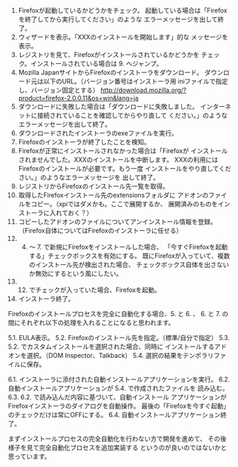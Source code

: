  1. Firefoxが起動しているかどうかをチェック。
    起動している場合は「Firefoxを終了してから実行してください」のような
    エラーメッセージを出して終了。
 2. ウィザードを表示。「XXXのインストールを開始します」的な
    メッセージを表示。
 3. レジストリを見て、Firefoxがインストールされているかどうかを
    チェック。インストールされている場合は 9. へジャンプ。
 4. Mozilla JapanサイトからFirefoxのインストーラをダウンロード。
    ダウンロード元は以下のURL。（バージョン番号はインストーラ用
    iniファイルで指定し、バージョン固定とする）
    http://download.mozilla.org/?product=firefox-2.0.0.11&os=win&lang=ja
 5. ダウンロードに失敗した場合は「ダウンロードに失敗しました。
    インターネットに接続されていることを確認してからやり直して
    ください。」のようなエラーメッセージを出して終了。
 6. ダウンロードされたインストーラのexeファイルを実行。
 7. Firefoxのインストーラが終了したことを検知。
 8. Firefoxが正常にインストールされなかった場合は「Firefoxが
    インストールされませんでした。XXXのインストールを中断します。
    XXXの利用にはFirefoxのインストールが必要です。もう一度
    インストールをやり直してください。」のようなエラーメッセージを
    出して終了。
 9. レジストリからFirefoxのインストール先一覧を取得。
10. 取得したFirefoxインストール先のextensionsフォルダに
    アドオンのファイルをコピー。（xpiではダメかも。ここで展開するか、
    展開済みのものをインストーラに入れておく？）
11. コピーしたアドオンのファイルについてアンインストール情報を登録。
    （Firefox自体についてはFirefoxのインストーラに任せる）
12. 4. 〜 7. で新規にFirefoxをインストールした場合、
    「今すぐFirefoxを起動する」チェックボックスを有効にする。
    既にFirefoxが入っていて、複数のインストール先が検出された場合、
    チェックボックス自体を出さないか無効にするという風にしたい。
13. 12. でチェックが入っていた場合、Firefoxを起動。
14. インストーラ終了。


Firefoxのインストールプロセスを完全に自動化する場合、5. と 6. 、
6. と 7. の間にそれぞれ以下の処理を入れることになると思われます。


 5.1. EULA表示。
 5.2. Firefoxのインストール先を指定。（標準/自分で指定）
 5.3. 5.2. でカスタムインストールを選択された場合、同時に
      インストールするアドオンを選択。（DOM Inspector、Talkback）
 5.4. 選択の結果をテンポラリファイルに保存。


 6.1. インストーラに添付された自動インストールアプリケーションを実行。
 6.2. 自動インストールアプリケーションが 5.4. で作成されたファイルを
      読み込む。
 6.3. 6.2. で読み込んだ内容に基づいて、自動インストール
      アプリケーションがFirefoxインストーラのダイアログを自動操作。
      最後の「Firefoxを今すぐ起動」のチェックだけは常にOFFにする。
 6.4. 自動インストールアプリケーション終了。


まずインストールプロセスの完全自動化を行わない方で開発を進めて、
その後様子を見て完全自動化プロセスを追加実装する
というのが良いのではないかと思っています。
